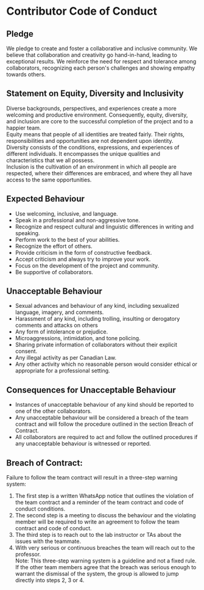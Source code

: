 # Contributor Code of Conduct 

## Pledge
We pledge to create and foster a collaborative and inclusive community. We believe that
collaboration and creativity go hand-in-hand, leading to exceptional results. We reinforce
the need for respect and tolerance among collaborators, recognizing each person's challenges
and showing empathy towards others.


## Statement on Equity, Diversity and Inclusivity 
Diverse backgrounds, perspectives, and experiences create a more welcoming and productive environment.
Consequently, equity, diversity, and inclusion are core to the successful completion of the project and to a happier team. 
<br/>
Equity means that people of all identities are treated fairly. Their rights, 
responsibilities and opportunities are not dependent upon identity.<br/>
Diversity consists of the conditions, expressions, and experiences of different 
individuals. It encompasses the unique qualities and characteristics that we all possess.<br/>
Inclusion is the cultivation of an environment in which all people are respected, where 
their differences are embraced, and where they all have access to the same opportunities.


## Expected Behaviour 
- Use welcoming, inclusive, and language.
- Speak in a professional and non-aggressive tone. 
- Recognize and respect cultural and linguistic differences in writing and speaking.
- Perform work to the best of your abilities.
- Recognize the effort of others. 
- Provide criticism in the form of constructive feedback.
- Accept criticism and always try to improve your work. 
- Focus on the development of the project and community.
- Be supportive of collaborators.


## Unacceptable Behaviour
- Sexual advances and behaviour of any kind, including sexualized language, imagery, and comments.
- Harassment of any kind, including trolling, insulting or derogatory comments and attacks on others
- Any form of intolerance or prejudice. 
- Microaggressions, intimidation, and tone policing. 
- Sharing private information of collaborators without their explicit consent. 
- Any illegal activity as per Canadian Law. 
- Any other activity which no reasonable person would consider ethical or appropriate for a professional setting. 


## Consequences for Unacceptable Behaviour 
- Instances of unacceptable behaviour of any kind should be reported to one of the other collaborators.
- Any unacceptable behaviour will be considered a breach of the team contract and will follow the procedure outlined in the section Breach of Contract. <br/>
- All collaborators are required to act and follow the outlined procedures if any unacceptable behaviour is witnessed or reported.

## Breach of Contract: 
Failure to follow the team contract will result in a three-step warning system:<br/>			 
1. The first step is a written WhatsApp notice that outlines the violation of the team contract and a reminder of the team contract and code of conduct conditions. <br/>	
2. The second step is a meeting to discuss the behaviour and the violating member will be required to write an agreement to follow the team contract and code of conduct.<br/>
3. The third step is to reach out to the lab instructor or TAs about the issues with the teammate. 	 <br/>
4. With very serious or continuous breaches the team will reach out to the professor. <br/>
Note: This three-step warning system is a guideline and not a fixed rule. If the other team members agree that the breach was serious enough to warrant the 
dismissal of the system, the group is allowed to jump directly into steps 2, 3 or 4. 


